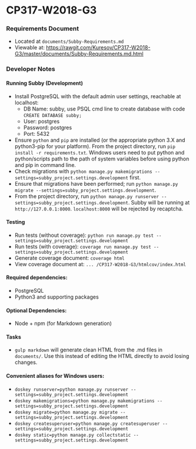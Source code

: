 # CP317-W2018-G3

### Requirements Document
* Located at `documents/Subby-Requirements.md`
* Viewable at: https://rawgit.com/Kuresov/CP317-W2018-G3/master/documents/Subby-Requirements.md.html

### Developer Notes
#### Running Subby (Development)
  * Install PostgreSQL with the default admin user settings, reachable at localhost:
    * DB Name: subby, use PSQL cmd line to create database with code `CREATE DATABASE subby;`
    * User: postgres
    * Password: postgres
    * Port: 5432
  * Ensure `python` and `pip` are installed (or the appropriate python 3.X and python3-pip for your platform). From the project directory, run `pip install -r requirements.txt`. Windows users need to put python and python/scripts path to the path of system variables before using python and pip in command line.
  * Check migrations with `python manage.py makemigrations --settings=subby_project.settings.development` first.
  * Ensure that migrations have been performed; run `python manage.py migrate --settings=subby_project.settings.development`.
  * From the project directory, run `python manage.py runserver --settings=subby_project.settings.development`. Subby will be running at `http://127.0.0.1:8000`. `localhost:8000` will be rejected by recaptcha.
 
#### Testing
  * Run tests (without coverage): `python run manage.py test --settings=subby_project.settings.development`
  * Run tests (with coverage): `coverage run manage.py test --settings=subby_project.settings.development`
  * Generate coverage document: `coverage html`
  * View coverage document at: `... /CP317-W2018-G3/htmlcov/index.html`

#### Required dependencies:
  * PostgreSQL
  * Python3 and supporting packages

#### Optional Dependencies:
  * Node + npm (for Markdown generation)

#### Tasks
  * `gulp markdown` will generate clean HTML from the .md files in `documents/`. Use this instead of editing the HTML directly to avoid losing changes.

#### Convenient aliases for Windows users:
* `doskey runserver=python manage.py runserver --settings=subby_project.settings.development`
* `doskey makemigrations=python manage.py makemigrations --settings=subby_project.settings.development`
* `doskey migrate=python manage.py migrate --settings=subby_project.settings.development`
* `doskey createsuperuser=python manage.py createsuperuser --settings=subby_project.settings.development`
* `doskey static=python manage.py collectstatic --settings=subby_project.settings.development`
